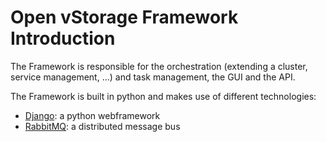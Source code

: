 # Open vStorage Framework Introduction
The Framework is responsible for the orchestration (extending a cluster, service management, ...) and task management, the GUI and the API.

The Framework is built in python and makes use of different technologies:
* [Django](https://www.djangoproject.com/): a python webframework
* [RabbitMQ](https://www.rabbitmq.com/): a distributed message bus